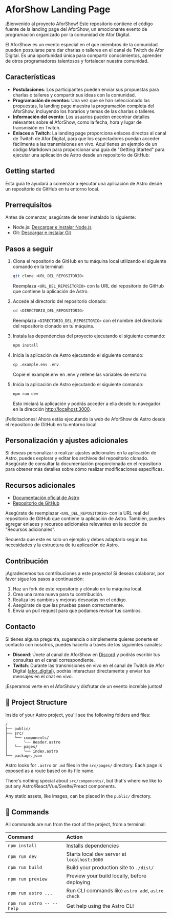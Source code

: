 # AforShow Landing Page

¡Bienvenido al proyecto AforShow! Este repositorio contiene el código fuente de la landing page del AforShow, un emocionante evento de programación organizado por la comunidad de Afor Digital.

El AforShow es un evento especial en el que miembros de la comunidad pueden postularse para dar charlas o talleres en el canal de Twitch de Afor Digital. Es una oportunidad única para compartir conocimientos, aprender de otros programadores talentosos y fortalecer nuestra comunidad.

## Características

- **Postulaciones**: Los participantes pueden enviar sus propuestas para charlas o talleres y compartir sus ideas con la comunidad.
- **Programación de eventos**: Una vez que se han seleccionado las propuestas, la landing page muestra la programación completa del AforShow, incluyendo los horarios y temas de las charlas o talleres.
- **Información del evento**: Los usuarios pueden encontrar detalles relevantes sobre el AforShow, como la fecha, hora y lugar de transmisión en Twitch.
- **Enlaces a Twitch**: La landing page proporciona enlaces directos al canal de Twitch de Afor Digital, para que los espectadores puedan acceder fácilmente a las transmisiones en vivo.
Aquí tienes un ejemplo de un código Markdown para proporcionar una guía de "Getting Started" para ejecutar una aplicación de Astro desde un repositorio de GitHub:

## Getting started

Esta guía te ayudará a comenzar a ejecutar una aplicación de Astro desde un repositorio de GitHub en tu entorno local.

## Prerrequisitos

Antes de comenzar, asegúrate de tener instalado lo siguiente:

- Node.js: [Descargar e instalar Node.js](https://nodejs.org)
- Git: [Descargar e instalar Git](https://git-scm.com/downloads)

## Pasos a seguir

1. Clona el repositorio de GitHub en tu máquina local utilizando el siguiente comando en la terminal:

   ```bash
   git clone <URL_DEL_REPOSITORIO>
   ```

   Reemplaza `<URL_DEL_REPOSITORIO>` con la URL del repositorio de GitHub que contiene la aplicación de Astro.

2. Accede al directorio del repositorio clonado:

   ```bash
   cd <DIRECTORIO_DEL_REPOSITORIO>
   ```

   Reemplaza `<DIRECTORIO_DEL_REPOSITORIO>` con el nombre del directorio del repositorio clonado en tu máquina.

3. Instala las dependencias del proyecto ejecutando el siguiente comando:

   ```bash
   npm install
   ```

4. Inicia la aplicación de Astro ejecutando el siguiente comando:

   ```bash
   cp .example.env .env 
   ```

   Copie el example.env en .env y rellene las variables de entorno

5. Inicia la aplicación de Astro ejecutando el siguiente comando:

   ```bash
   npm run dev
   ```

   Esto iniciará la aplicación y podrás acceder a ella desde tu navegador en la dirección [http://localhost:3000](http://localhost:3000).

¡Felicitaciones! Ahora estás ejecutando la web de AforShow de Astro desde el repositorio de GitHub en tu entorno local.

## Personalización y ajustes adicionales

Si deseas personalizar o realizar ajustes adicionales en la aplicación de Astro, puedes explorar y editar los archivos del repositorio clonado. Asegúrate de consultar la documentación proporcionada en el repositorio para obtener más detalles sobre cómo realizar modificaciones específicas.

## Recursos adicionales

- [Documentación oficial de Astro](https://astro.build/)
- [Repositorio de GitHub](<URL_DEL_REPOSITORIO>)

Asegúrate de reemplazar `<URL_DEL_REPOSITORIO>` con la URL real del repositorio de GitHub que contiene la aplicación de Astro. También, puedes agregar enlaces y recursos adicionales relevantes en la sección de "Recursos adicionales".

Recuerda que este es solo un ejemplo y debes adaptarlo según tus necesidades y la estructura de tu aplicación de Astro.

## Contribución

¡Agradecemos tus contribuciones a este proyecto! Si deseas colaborar, por favor sigue los pasos a continuación:

1. Haz un fork de este repositorio y clónalo en tu máquina local.
2. Crea una rama nueva para tu contribución.
3. Realiza los cambios y mejoras deseadas en el código.
4. Asegúrate de que las pruebas pasen correctamente.
5. Envía un pull request para que podamos revisar tus cambios.

## Contacto

Si tienes alguna pregunta, sugerencia o simplemente quieres ponerte en contacto con nosotros, puedes hacerlo a través de los siguientes canales:

- **Discord**: Únete al canal de AforShow en [Discord](https://discord.gg/ETwN8E7E) y podrás escribir tus consultas en el canal correspondiente.
- **Twitch**: Durante las transmisiones en vivo en el canal de Twitch de Afor Digital ([afor_digital](https://www.twitch.tv/afor_digital)), podrás interactuar directamente y enviar tus mensajes en el chat en vivo.

¡Esperamos verte en el AforShow y disfrutar de un evento increíble juntos!

## 🚀 Project Structure

Inside of your Astro project, you'll see the following folders and files:

```
/
├── public/
├── src/
│   └── components/
│       └── Header.astro  
│   └── pages/
│       └── index.astro
└── package.json
```

Astro looks for `.astro` or `.md` files in the `src/pages/` directory. Each page is exposed as a route based on its file name.

There's nothing special about `src/components/`, but that's where we like to put any Astro/React/Vue/Svelte/Preact components.

Any static assets, like images, can be placed in the `public/` directory.

## 🧞 Commands

All commands are run from the root of the project, from a terminal:

| Command                   | Action                                           |
| :------------------------ | :----------------------------------------------- |
| `npm install`             | Installs dependencies                            |
| `npm run dev`             | Starts local dev server at `localhost:3000`      |
| `npm run build`           | Build your production site to `./dist/`          |
| `npm run preview`         | Preview your build locally, before deploying     |
| `npm run astro ...`       | Run CLI commands like `astro add`, `astro check` |
| `npm run astro -- --help` | Get help using the Astro CLI                     |
